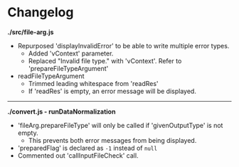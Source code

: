 # Changelog

**./src/file-arg.js**
* Repurposed 'displayInvalidError' to be able to write multiple error types.
	* Added 'vContext' parameter.
	* Replaced "Invalid file type." with 'vContext'. Refer to 'prepareFileTypeArgument'
* readFileTypeArgument
	* Trimmed leading whitespace from 'readRes'
	* If 'readRes' is empty, an error message will be displayed.

---

**./convert.js - runDataNormalization**
* 'fileArg.prepareFileType' will only be called if 'givenOutputType' is not empty.
	* This prevents both error messages from being displayed.
* 'preparedFlag' is declared as `-1` instead of `null`
* Commented out 'callInputFileCheck' call.
